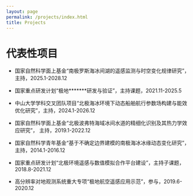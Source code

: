 ```yaml
---
layout: page
permalink: /projects/index.html
title: Projects
---
```


# 代表性项目

- 国家自然科学面上基金“南极罗斯海冰间湖的遥感监测与时空变化规律研究”， 主持，2025.1-2028.12

- 国家重点研发计划“极地*******研发与验证”，主持课题，2021.11-2025.5

- 中山大学学科交叉团队项目“北极海冰环境下动态船舶航行参数场构建与能效优化研究”，主持，2024.1-2026.12

- 国家自然科学面上基金“北极波弗特海域冰间水道的精细化识别及其热力学效应研究”， 主持，2019.1-2022.12

- 国家自然科学青年基金“基于不确定边界建模的南极海冰冰缘动态变化研究”，主持，2014.1-2016.12

- 国家重点研发计划“北极环境遥感与数值模拟合作平台建设”，主持子课题，2018.8-2021.12

- 高分辨率对地观测系统重大专项“极地航空遥感应用示范”，参与，2019.6-2020.12